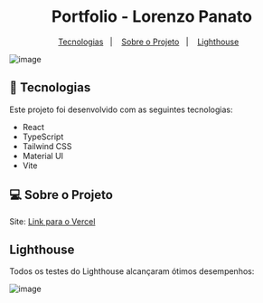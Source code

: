 <h1 align="center">Portfolio - Lorenzo Panato</h1>

<p align="center">
  <a href="#-tecnologias">Tecnologias</a>&nbsp;&nbsp;&nbsp;|&nbsp;&nbsp;&nbsp;
  <a href="#-sobre-o-projeto">Sobre o Projeto</a>&nbsp;&nbsp;&nbsp;|&nbsp;&nbsp;&nbsp;
  <a href="#lighthouse">Lighthouse</a>&nbsp;&nbsp;&nbsp;
</p>

![image](https://github.com/lorenzopanato/Portfolio/assets/132415449/3aa8dd03-84f3-4a21-8f2b-ec52a1a0be1f)

## 🚀 Tecnologias

Este projeto foi desenvolvido com as seguintes tecnologias:

- React
- TypeScript
- Tailwind CSS
- Material UI
- Vite

## 💻 Sobre o Projeto

Site: [Link para o Vercel](https://lorenzopanato.vercel.app/)

## Lighthouse

Todos os testes do Lighthouse alcançaram ótimos desempenhos:

![image](https://github.com/lorenzopanato/Portfolio/assets/132415449/5a1c5289-88e7-4142-b1cf-9ae56437045a)


